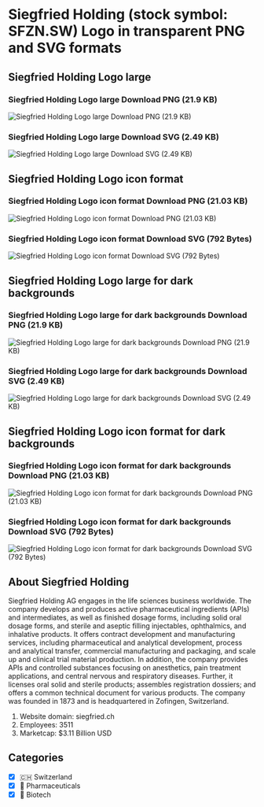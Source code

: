 # Siegfried Holding (stock symbol: SFZN.SW) Logo in transparent PNG and SVG formats

## Siegfried Holding Logo large

### Siegfried Holding Logo large Download PNG (21.9 KB)

![Siegfried Holding Logo large Download PNG (21.9 KB)](/img/orig/SFZN.SW_BIG-66e0fcac.png)

### Siegfried Holding Logo large Download SVG (2.49 KB)

![Siegfried Holding Logo large Download SVG (2.49 KB)](/img/orig/SFZN.SW_BIG-4ed075f7.svg)

## Siegfried Holding Logo icon format

### Siegfried Holding Logo icon format Download PNG (21.03 KB)

![Siegfried Holding Logo icon format Download PNG (21.03 KB)](/img/orig/SFZN.SW-d0d953ac.png)

### Siegfried Holding Logo icon format Download SVG (792 Bytes)

![Siegfried Holding Logo icon format Download SVG (792 Bytes)](/img/orig/SFZN.SW-59c187b9.svg)

## Siegfried Holding Logo large for dark backgrounds

### Siegfried Holding Logo large for dark backgrounds Download PNG (21.9 KB)

![Siegfried Holding Logo large for dark backgrounds Download PNG (21.9 KB)](/img/orig/SFZN.SW_BIG.D-fd4a6636.png)

### Siegfried Holding Logo large for dark backgrounds Download SVG (2.49 KB)

![Siegfried Holding Logo large for dark backgrounds Download SVG (2.49 KB)](/img/orig/SFZN.SW_BIG.D-4b058e4c.svg)

## Siegfried Holding Logo icon format for dark backgrounds

### Siegfried Holding Logo icon format for dark backgrounds Download PNG (21.03 KB)

![Siegfried Holding Logo icon format for dark backgrounds Download PNG (21.03 KB)](/img/orig/SFZN.SW.D-977c5700.png)

### Siegfried Holding Logo icon format for dark backgrounds Download SVG (792 Bytes)

![Siegfried Holding Logo icon format for dark backgrounds Download SVG (792 Bytes)](/img/orig/SFZN.SW.D-88db8553.svg)

## About Siegfried Holding

Siegfried Holding AG engages in the life sciences business worldwide. The company develops and produces active pharmaceutical ingredients (APIs) and intermediates, as well as finished dosage forms, including solid oral dosage forms, and sterile and aseptic filling injectables, ophthalmics, and inhalative products. It offers contract development and manufacturing services, including pharmaceutical and analytical development, process and analytical transfer, commercial manufacturing and packaging, and scale up and clinical trial material production. In addition, the company provides APIs and controlled substances focusing on anesthetics, pain treatment applications, and central nervous and respiratory diseases. Further, it licenses oral solid and sterile products; assembles registration dossiers; and offers a common technical document for various products. The company was founded in 1873 and is headquartered in Zofingen, Switzerland.

1. Website domain: siegfried.ch
2. Employees: 3511
3. Marketcap: $3.11 Billion USD


## Categories
- [x] 🇨🇭 Switzerland
- [x] 💊 Pharmaceuticals
- [x] 🧬 Biotech
